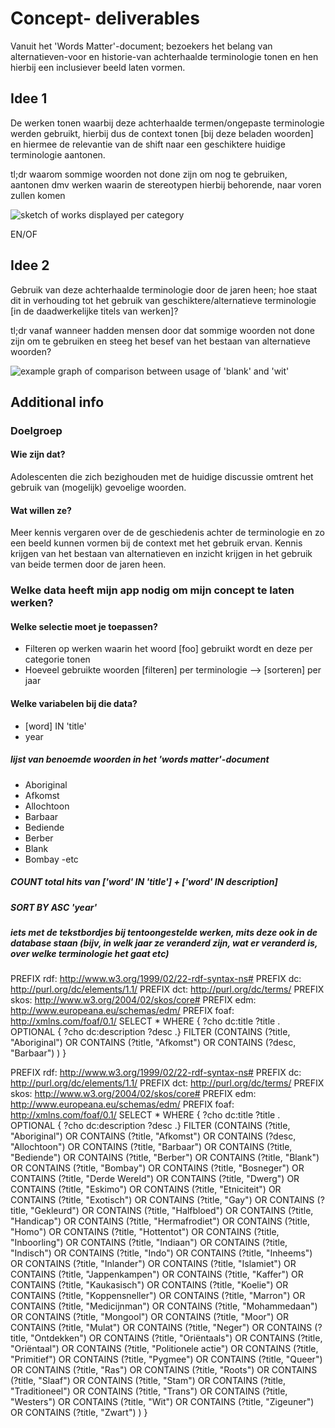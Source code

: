 # Concept- deliverables
Vanuit het 'Words Matter'-document; bezoekers het belang van alternatieven-voor en historie-van achterhaalde terminologie tonen en hen hierbij een inclusiever beeld laten vormen.

## Idee 1
De werken tonen waarbij deze achterhaalde termen/ongepaste terminologie werden gebruikt, hierbij dus de context tonen [bij deze beladen woorden] en hiermee de relevantie van de shift naar een geschiktere huidige terminologie aantonen.

tl;dr waarom sommige woorden not done zijn om nog te gebruiken, aantonen dmv werken waarin de stereotypen hierbij behorende, naar voren zullen komen

![sketch of works displayed per category](https://paper-attachments.dropbox.com/s_472359722E5C7350B8E1B012C1DB68C252C93062F052D8D1201B12828D0557DC_1571221350659_photo5852794411941999196.jpg)

EN/OF

## Idee 2
Gebruik van deze achterhaalde terminologie door de jaren heen; hoe staat dit in verhouding tot het gebruik van geschiktere/alternatieve terminologie [in de daadwerkelijke titels van werken]?

tl;dr vanaf wanneer hadden mensen door dat sommige woorden not done zijn om te gebruiken en steeg het besef van het bestaan van alternatieve woorden?

![example graph of comparison between usage of 'blank' and 'wit'](https://paper-attachments.dropbox.com/s_472359722E5C7350B8E1B012C1DB68C252C93062F052D8D1201B12828D0557DC_1571221364394_photo5852794411941999195.jpg)

## Additional info

### Doelgroep
#### Wie zijn dat?
Adolescenten die zich bezighouden met de huidige discussie omtrent het gebruik van (mogelijk) gevoelige woorden.

#### Wat willen ze?
Meer kennis vergaren over de de geschiedenis achter de terminologie en zo een beeld kunnen vormen bij de context met het gebruik ervan. Kennis krijgen van het bestaan van alternatieven en inzicht krijgen in het gebruik van beide termen door de jaren heen.

### Welke data heeft mijn app nodig om mijn concept te laten werken?
#### Welke selectie moet je toepassen?
* Filteren op werken waarin het woord [foo] gebruikt wordt en deze per categorie tonen
* Hoeveel gebruikte woorden [filteren] per terminologie --> [sorteren] per jaar

#### Welke variabelen bij die data?
* [word] IN 'title'
* year

##### lijst van benoemde woorden in het 'words matter'-document
* Aboriginal
* Afkomst
* Allochtoon
* Barbaar
* Bediende
* Berber
* Blank
* Bombay
-etc

#####  COUNT total hits van ['word' IN 'title'] + ['word' IN description]
##### SORT BY ASC 'year'
##### iets met de tekstbordjes bij tentoongestelde werken, mits deze ook in de database staan (bijv, in welk jaar ze veranderd zijn, wat er veranderd is, over welke terminologie het gaat etc)



PREFIX rdf: <http://www.w3.org/1999/02/22-rdf-syntax-ns#>
PREFIX dc: <http://purl.org/dc/elements/1.1/>
PREFIX dct: <http://purl.org/dc/terms/>
PREFIX skos: <http://www.w3.org/2004/02/skos/core#>
PREFIX edm: <http://www.europeana.eu/schemas/edm/>
PREFIX foaf: <http://xmlns.com/foaf/0.1/>
SELECT * WHERE {
 ?cho dc:title ?title .
 OPTIONAL { ?cho dc:description ?desc .}
 FILTER (CONTAINS (?title, "Aboriginal") OR
         CONTAINS (?title, "Afkomst") OR
         CONTAINS (?desc, "Barbaar")
 )
}


PREFIX rdf: <http://www.w3.org/1999/02/22-rdf-syntax-ns#>
PREFIX dc: <http://purl.org/dc/elements/1.1/>
PREFIX dct: <http://purl.org/dc/terms/>
PREFIX skos: <http://www.w3.org/2004/02/skos/core#>
PREFIX edm: <http://www.europeana.eu/schemas/edm/>
PREFIX foaf: <http://xmlns.com/foaf/0.1/>
SELECT * WHERE {
 ?cho dc:title ?title .
 OPTIONAL { ?cho dc:description ?desc .}
 FILTER (CONTAINS (?title, "Aboriginal") OR
         CONTAINS (?title, "Afkomst") OR
         CONTAINS (?desc, "Allochtoon") OR
         CONTAINS (?title, "Barbaar") OR
   		 CONTAINS (?title, "Bediende") OR
         CONTAINS (?title, "Berber") OR
   		 CONTAINS (?title, "Blank") OR
         CONTAINS (?title, "Bombay") OR
   		 CONTAINS (?title, "Bosneger") OR
         CONTAINS (?title, "Derde Wereld") OR
   		 CONTAINS (?title, "Dwerg") OR
         CONTAINS (?title, "Eskimo") OR
   		 CONTAINS (?title, "Etniciteit") OR
         CONTAINS (?title, "Exotisch") OR
   		 CONTAINS (?title, "Gay") OR
         CONTAINS (?title, "Gekleurd") OR
   		 CONTAINS (?title, "Halfbloed") OR
         CONTAINS (?title, "Handicap") OR
   		 CONTAINS (?title, "Hermafrodiet") OR
         CONTAINS (?title, "Homo") OR
   		 CONTAINS (?title, "Hottentot") OR
         CONTAINS (?title, "Inboorling") OR
   		 CONTAINS (?title, "Indiaan") OR
         CONTAINS (?title, "Indisch") OR
   		 CONTAINS (?title, "Indo") OR
         CONTAINS (?title, "Inheems") OR
   		 CONTAINS (?title, "Inlander") OR
         CONTAINS (?title, "Islamiet") OR
   		 CONTAINS (?title, "Jappenkampen") OR
         CONTAINS (?title, "Kaffer") OR
   		 CONTAINS (?title, "Kaukasisch") OR
         CONTAINS (?title, "Koelie") OR
   		 CONTAINS (?title, "Koppensneller") OR
         CONTAINS (?title, "Marron") OR
   		 CONTAINS (?title, "Medicijnman") OR
         CONTAINS (?title, "Mohammedaan") OR
   		 CONTAINS (?title, "Mongool") OR
         CONTAINS (?title, "Moor") OR
   		 CONTAINS (?title, "Mulat") OR
         CONTAINS (?title, "Neger") OR
   		 CONTAINS (?title, "Ontdekken") OR
         CONTAINS (?title, "Oriëntaals") OR
         CONTAINS (?title, "Oriëntaal") OR
   		 CONTAINS (?title, "Politionele actie") OR
         CONTAINS (?title, "Primitief") OR
   		 CONTAINS (?title, "Pygmee") OR
         CONTAINS (?title, "Queer") OR
   		 CONTAINS (?title, "Ras") OR
         CONTAINS (?title, "Roots") OR
   		 CONTAINS (?title, "Slaaf") OR
         CONTAINS (?title, "Stam") OR
   		 CONTAINS (?title, "Traditioneel") OR
       	 CONTAINS (?title, "Trans") OR
         CONTAINS (?title, "Westers") OR
   		 CONTAINS (?title, "Wit") OR
         CONTAINS (?title, "Zigeuner") OR
   		 CONTAINS (?title, "Zwart")
 )
}
